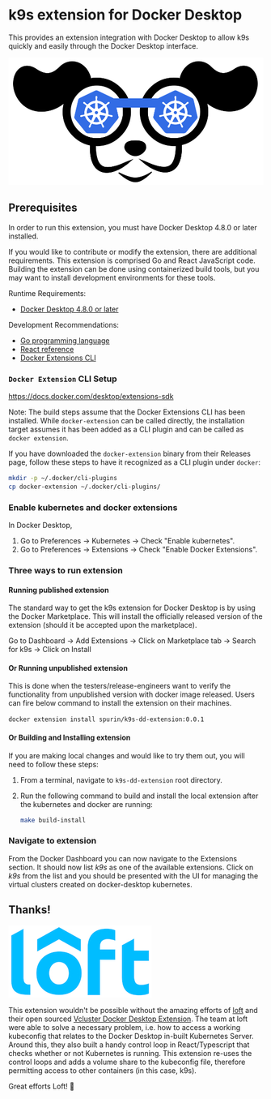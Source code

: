 # k9s extension for Docker Desktop

This provides an extension integration with Docker Desktop to allow k9s
quickly and easily through the Docker Desktop interface.

<img src="assets/k9s.png" alt="k9s">

## Prerequisites

In order to run this extension, you must have Docker Desktop 4.8.0 or later
installed.

If you would like to contribute or modify the extension, there are additional
requirements. This extension is comprised Go and React JavaScript code.
Building the extension can be done using containerized build tools, but you may
want to install development environments for these tools.

Runtime Requirements:

- [Docker Desktop 4.8.0 or later](https://www.docker.com/products/docker-desktop/)

Development Recommendations:

- [Go programming language](https://go.dev/doc/install)
- [React reference](https://reactjs.org)
- [Docker Extensions CLI](https://github.com/docker/extensions-sdk)

### `Docker Extension` CLI Setup

https://docs.docker.com/desktop/extensions-sdk

Note: The build steps assume that the Docker Extensions CLI has been installed.
While `docker-extension` can be called directly, the installation target assumes it has been added as a CLI plugin and
can be called as
`docker extension`.

If you have downloaded the `docker-extension` binary from their Releases page,
follow these steps to have it recognized as a CLI plugin under `docker`:

```sh
mkdir -p ~/.docker/cli-plugins
cp docker-extension ~/.docker/cli-plugins/
```

### Enable kubernetes and docker extensions
In Docker Desktop,
1.  Go to Preferences -> Kubernetes -> Check
   "Enable kubernetes".
2. Go to Preferences -> Extensions -> Check
   "Enable Docker Extensions".

### Three ways to run extension

#### Running published extension
The standard way to get the k9s extension for Docker Desktop is by using the Docker Marketplace. This will install
the officially released version of the extension (should it be accepted upon the marketplace).

Go to Dashboard -> Add Extensions -> Click on Marketplace tab -> Search for k9s -> Click on Install

#### Or Running unpublished extension
This is done when the testers/release-engineers want to verify the functionality from unpublished version with docker image released. Users can fire below command to install the extension on their machines.

`docker extension install spurin/k9s-dd-extension:0.0.1`

#### Or Building and Installing extension
If you are making local changes and would like to try them out, you will need
to follow these steps:

1. From a terminal, navigate to `k9s-dd-extension` root directory.
2. Run the following command to build and install the local extension after the kubernetes and docker are running:

   ```sh
   make build-install
   ```

### Navigate to extension
From the Docker Dashboard you can now navigate to the Extensions section. It should now list *k9s* as one of the
available extensions. Click on *k9s* from the list and you should be presented with the UI for managing the virtual
clusters created on docker-desktop kubernetes.

## Thanks!

<img src="assets/loft.jpeg" alt="loft">

This extension wouldn't be possible without the amazing efforts of [loft](https://loft.sh/) and their open sourced [Vcluster Docker Desktop Extension](https://hub.docker.com/extensions/loftsh/vcluster-dd-extension).  The team at loft were able to solve a necessary problem, i.e. how to access a working kubeconfig that relates to the Docker Desktop in-built Kubernetes Server.  Around this, they also built a handy control loop in React/Typescript that checks whether or not Kubernetes is running.  This extension re-uses the control loops and adds a volume share to the kubeconfig file, therefore permitting access to other containers (in this case, k9s).

Great efforts Loft! 🚀
